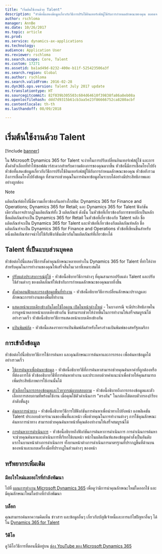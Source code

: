 ```yaml
---
title: "เริ่มต้นใช้งานด้วย Talent"
description: "หัวข้อนี้แสดงข้อมูลเกี่ยวกับวิธีการปรับใช้อินเทอร์เฟสผู้ใช้กับการกำหนดลักษณะของคุณ ตลอดจนเชื่อมต่อกับทรัพยากรวิธีใช้ที่พร้อมใช้งานภายในผลิตภัณฑ์ และบนไซต์ docs.microsoft.com"
author: rschloma
manager: AnnBe
ms.date: 10/26/2017
ms.topic: article
ms.prod: 
ms.service: dynamics-ax-applications
ms.technology: 
audience: Application User
ms.reviewer: rschloma
ms.search.scope: Core, Talent
ms.custom: 17271
ms.assetid: ba1ad49d-8232-400e-b11f-525423506a3f
ms.search.region: Global
ms.author: rschloma
ms.search.validFrom: 2016-02-28
ms.dyn365.ops.version: Talent July 2017 update
ms.translationtype: HT
ms.sourcegitcommit: 82f039b305503c604d64610f39838fa86a8eb08a
ms.openlocfilehash: ddd7d9315b61cb3aa5e23f86666752ca8280acbf
ms.contentlocale: th-th
ms.lasthandoff: 08/09/2018

---
```

# <a name="get-started-with-talent"></a>เริ่มต้นใช้งานด้วย Talent

[!include [banner](includes/banner.md)]

ใน Microsoft Dynamics 365 for Talent จะง่ายในการปรับเปลี่ยนอินเทอร์เฟสผู้ใช้ และการตั้งค่าตัวเลือกที่ทำให้ซอฟต์แวร์สะดวกสำหรับความต้องการของคุณมากขึ้น หัวข้อนี้มีการเชื่อมโยงไปยังหัวข้อที่แสดงข้อมูลเกี่ยวกับวิธีการปรับใช้อินเทอร์เฟสผู้ใช้กับการกำหนดลักษณะของคุณ หัวข้อยังรวมถึงการเชื่อมโยงไปยังข้อมูล ที่สามารถช่วยคุณในการค้นหาข้อมูลในระบบได้อย่างมีประสิทธิภาพและอย่างถูกต้อง 

> [!NOTE] 
> ผลิตภัณฑ์ต่อไปนี้มีความเกี่ยวข้องกันอย่างใกล้ชิด: Dynamics 365 for Finance and Operations; Dynamics 365 for Retail; และ Dynamics 365 for Talent ฟังก์ชันเดียวกันอาจปรากฏในผลิตภัณฑ์ทั้ง 3 ผลิตภัณฑ์ ดังนั้น ในหัวข้อที่เกี่ยวข้องกับการขายปลีกเป็นหลัก ชื่อผลิตภัณฑ์จะเป็น Dynamics 365 for Retail ในหัวข้อที่เกี่ยวข้องกับ Talent หลัก ชื่อผลิตภัณฑ์จะเป็น Dynamics 365 for Talent และหัวข้อที่เกี่ยวข้องกับผลิตภัณฑ์หลัก ชื่อผลิตภัณฑ์จะเป็น Dynamics 365 for Finance and Operations หัวข้อที่เขียนขึ้นสำหรับหนึ่งผลิตภัณฑ์อาจนำไปใช้กับฟังก์ชันเดียวกันในผลิตภัณฑ์ที่เกี่ยวข้องได้

## <a name="personalizing-talent"></a>Talent ที่เป็นแบบส่วนบุคคล 
หัวข้อต่อไปนี้แสดงวิธีการตั้งค่าคุณลักษณะหลายอย่างใน Dynamics 365 for Talent ที่ทำให้ง่ายสำหรับคุณในการทำงานของคุณให้เสร็จสิ้นในเวลาที่เหมาะสมได้ 

-   [ปรับแต่งประสบการณ์ผู้ใช้](../fin-and-ops/get-started/personalize-user-experience.md) - หัวข้อนี้อธิบายวิธีการต่างๆ ที่คุณสามารถปรับแต่ง Talent และปรับใช้ส่วนต่างๆ ของผลิตภัณฑ์ให้เข้ากับการกำหนดลักษณะของคุณมากยิ่งขึ้น

-   [ตั้งค่าคอนฟิกและกรองข้อมูลพื้นที่ทำงาน](../fin-and-ops/get-started/configure-filter-workspaces.md) - หัวข้อนี้อธิบายวิธีการเปลี่ยนลักษณะปรากฏและลักษณะการทำงานของพื้นที่ทำงาน

-   [แสดงหน้าแบบเคียงข้างกันโดยใช้ไอคอน เปิดในหน้าต่างใหม่](../fin-and-ops/get-started/display-pages-side-by-side.md) - ในบางกรณี จะมีประสิทธิภาพในการดูหน้าหลายหน้าแบบเคียงข้างกัน ซึ่งสามารถช่วยให้ง่ายขึ้นในการทำงานให้เสร็จสมบูรณ์ได้อย่างรวดเร็ว หัวข้อนี้อธิบายวิธีการแสดงหน้าแบบเคียงข้างกัน 

-   [แป้นพิมพ์ลัด](../fin-and-ops/get-started/shortcut-keys.md) - หัวข้อนี้แสดงรายการแป้นพิมพ์ลัดสำหรับโครงร่างแป้นพิมพ์ของสหรัฐอเมริกา 

## <a name="accessing-information"></a>การเข้าถึงข้อมูล
หัวข้อต่อไปนี้อธิบายวิธีการใช้การค้นหา และคุณลักษณะการค้นหาและการกรอง เพื่อค้นหาข้อมูลได้อย่างรวดเร็ว 

-   [ใช้การค้นหาเพื่อค้นหาข้อมูล](../fin-and-ops/get-started/use-lookups-to-find-information.md) - หัวข้อนี้อธิบายวิธีที่การค้นหาสามารถช่วยคุณค้นหาค่าที่ถูกต้องหรือที่ต้องการได้ หัวข้ออธิบายวิธีที่การค้นหาทำงาน และประกอบด้วยคำแนะนำเพื่อช่วยให้คุณสามารถเพิ่มประสิทธิภาพการใช้งานนั้นได้

-   [ตัวเลือกในการกรองข้อมูลและไวยากรณ์แบบสอบถาม](../fin-and-ops/get-started/advanced-filtering-query-options.md) - หัวข้อนี้อธิบายถึงการกรองข้อมูลและตัวเลือกการสอบถามที่พร้อมใช้งาน เมื่อคุณใช้ตัวดำเนินการ "ตรงกัน" ในกล่องโต้ตอบตัวกรอง/เรียงลำดับขั้นสูง

-   [ค้นหาการนำทาง](../fin-and-ops/get-started/navigation-search.md) - หัวข้อนี้อธิบายวิธีการใช้ฟังก์ชันการค้นหาเพื่อนำทางไปยังหน้า แอพลิเคชัน Talent ประกอบด้วยจำนวนของพื้นที่และหน้า เพื่อช่วยคุณในการทำงานต่างๆ การใช้คุณลักษณะค้นหาการนำทาง สามารถช่วยคุณค้นหาหน้าที่คุณต้องทำงานให้เสร็จสมบูรณ์ได้ 

-   [การค้นหาการดำเนินการ](../fin-and-ops/get-started/action-search.md) - หัวข้อนี้อธิบายถึงฟังก์ชันการค้นหาการดำเนินการ การดำเนินการค้นหาจะช่วยคุณค้นหาและดำเนินการที่เรียกใช้บนหน้า หน้าในผลิตภัณฑ์แสดงข้อมูลคำสั่งเป็นอันดับแรกในบานหน้าต่างการดำเนินการ ทั้งบานหน้าต่างการดำเนินการมาตรฐานที่ปรากฏขึ้นที่ด้านบนของหน้าและแถบเครื่องมือที่ปรากฏในส่วนต่างๆ ของหน้า

## <a name="additional-resources"></a>ทรัพยากรเพิ่มเติม

### <a name="whats-new-and-in-development"></a>มีอะไรใหม่และอะไรที่กำลังพัฒนา
ไปที่ [แผนการทำงาน Microsoft Dynamics 365](https://roadmap.dynamics.com/#application=c6ae025f-e42a-e711-810d-3863bb363e80) เพื่อดูว่ามีการนำคุณลักษณะใหม่ใดออกใช้ และมีคุณลักษณะใหม่ใดบ้างที่กำลังพัฒนา

### <a name="blogs"></a>บล็อก
คุณสามารถค้นหาความคิดเห็น ข่าวสาร และข้อมูลอื่นๆ เกี่ยวกับบัญชีเจ้าหนี้และการแก้ไขปัญหาอื่นๆ ได้ใน [Dynamics 365 for Talent](https://community.dynamics.com/enterprise/b/dynamics365fortalent) 

### <a name="videos"></a>วิดีโอ
ดูวิดีโอวิธีการที่ตอนนี้มีอยู่บน [ช่อง YouTube ของ Microsoft Dynamics 365](https://www.youtube.com/channel/UCJGCg4rB3QSs8y_1FquelBQ)


